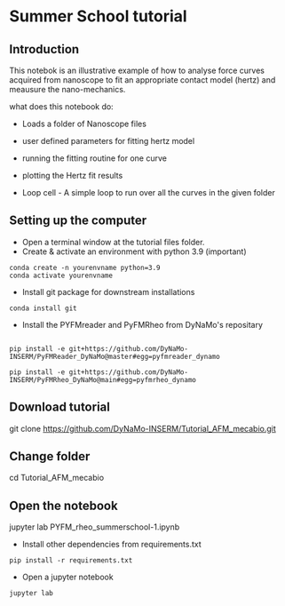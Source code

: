 # Summer School tutorial

## Introduction
This notebok is an illustrative example of how to analyse force curves acquired from nanoscope to fit an appropriate contact model (hertz) and meausure the nano-mechanics.

what does this notebook do:

- Loads a folder of Nanoscope files

- user defined parameters for fitting hertz model

- running the fitting routine for one curve

- plotting the Hertz fit results

- Loop cell - A simple loop to run over all the curves in the given folder  

  



## Setting up the computer
- Open a terminal window at the tutorial files folder.
- Create & activate an environment with python 3.9 (important)
```
conda create -n yourenvname python=3.9 
conda activate yourenvname
```
- Install git package for downstream installations
```
conda install git
```

- Install the PYFMreader and PyFMRheo from DyNaMo's repositary 
```

pip install -e git+https://github.com/DyNaMo-INSERM/PyFMReader_DyNaMo@master#egg=pyfmreader_dynamo    

pip install -e git+https://github.com/DyNaMo-INSERM/PyFMRheo_DyNaMo@main#egg=pyfmrheo_dynamo
```

## Download tutorial
git clone https://github.com/DyNaMo-INSERM/Tutorial_AFM_mecabio.git

## Change folder
cd Tutorial_AFM_mecabio

## Open the notebook
jupyter lab PYFM_rheo_summerschool-1.ipynb

- Install other dependencies from requirements.txt
```
pip install -r requirements.txt
```
- Open a jupyter notebook 
```
jupyter lab 
```
